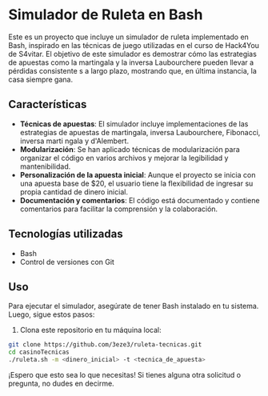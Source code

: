 # Simulador de Ruleta en Bash

Este es un proyecto que incluye un simulador de ruleta implementado en Bash, inspirado en las técnicas de juego utilizadas en el curso de Hack4You de S4vitar.
 El objetivo de este simulador es demostrar cómo las estrategias de apuestas como la martingala y la inversa Laubourchere pueden llevar a pérdidas consistente
s a largo plazo, mostrando que, en última instancia, la casa siempre gana.

## Características

- **Técnicas de apuestas**: El simulador incluye implementaciones de las estrategias de apuestas de martingala, inversa Laubourchere, Fibonacci, inversa marti
ngala y d'Alembert.
- **Modularización**: Se han aplicado técnicas de modularización para organizar el código en varios archivos y mejorar la legibilidad y mantenibilidad.
- **Personalización de la apuesta inicial**: Aunque el proyecto se inicia con una apuesta base de $20, el usuario tiene la flexibilidad de ingresar su propia 
cantidad de dinero inicial.
- **Documentación y comentarios**: El código está documentado y contiene comentarios para facilitar la comprensión y la colaboración.

## Tecnologías utilizadas

- Bash
- Control de versiones con Git

## Uso

Para ejecutar el simulador, asegúrate de tener Bash instalado en tu sistema. Luego, sigue estos pasos:

1. Clona este repositorio en tu máquina local:

```bash
git clone https://github.com/3eze3/ruleta-tecnicas.git
cd casinoTecnicas
./ruleta.sh -m <dinero_inicial> -t <tecnica_de_apuesta>
```
¡Espero que esto sea lo que necesitas! Si tienes alguna otra solicitud o pregunta, no dudes en decirme.
